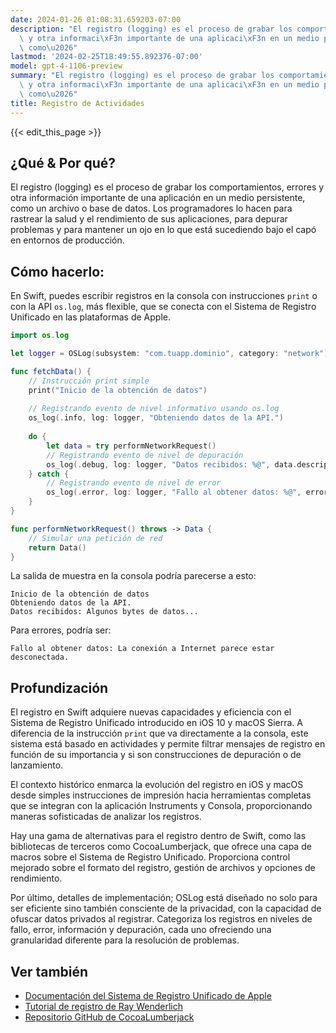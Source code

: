 ```yaml
---
date: 2024-01-26 01:08:31.659203-07:00
description: "El registro (logging) es el proceso de grabar los comportamientos, errores\
  \ y otra informaci\xF3n importante de una aplicaci\xF3n en un medio persistente,\
  \ como\u2026"
lastmod: '2024-02-25T18:49:55.892376-07:00'
model: gpt-4-1106-preview
summary: "El registro (logging) es el proceso de grabar los comportamientos, errores\
  \ y otra informaci\xF3n importante de una aplicaci\xF3n en un medio persistente,\
  \ como\u2026"
title: Registro de Actividades
---
```


{{< edit_this_page >}}

## ¿Qué & Por qué?
El registro (logging) es el proceso de grabar los comportamientos, errores y otra información importante de una aplicación en un medio persistente, como un archivo o base de datos. Los programadores lo hacen para rastrear la salud y el rendimiento de sus aplicaciones, para depurar problemas y para mantener un ojo en lo que está sucediendo bajo el capó en entornos de producción.

## Cómo hacerlo:
En Swift, puedes escribir registros en la consola con instrucciones `print` o con la API `os.log`, más flexible, que se conecta con el Sistema de Registro Unificado en las plataformas de Apple.

```Swift
import os.log

let logger = OSLog(subsystem: "com.tuapp.dominio", category: "network")

func fetchData() {
    // Instrucción print simple
    print("Inicio de la obtención de datos")
    
    // Registrando evento de nivel informativo usando os.log
    os_log(.info, log: logger, "Obteniendo datos de la API.")
    
    do {
        let data = try performNetworkRequest()
        // Registrando evento de nivel de depuración
        os_log(.debug, log: logger, "Datos recibidos: %@", data.description)
    } catch {
        // Registrando evento de nivel de error
        os_log(.error, log: logger, "Fallo al obtener datos: %@", error.localizedDescription)
    }
}

func performNetworkRequest() throws -> Data {
    // Simular una petición de red
    return Data()
}
```

La salida de muestra en la consola podría parecerse a esto:

```
Inicio de la obtención de datos
Obteniendo datos de la API.
Datos recibidos: Algunos bytes de datos...
```

Para errores, podría ser:

```
Fallo al obtener datos: La conexión a Internet parece estar desconectada.
```

## Profundización
El registro en Swift adquiere nuevas capacidades y eficiencia con el Sistema de Registro Unificado introducido en iOS 10 y macOS Sierra. A diferencia de la instrucción `print` que va directamente a la consola, este sistema está basado en actividades y permite filtrar mensajes de registro en función de su importancia y si son construcciones de depuración o de lanzamiento.

El contexto histórico enmarca la evolución del registro en iOS y macOS desde simples instrucciones de impresión hacia herramientas completas que se integran con la aplicación Instruments y Consola, proporcionando maneras sofisticadas de analizar los registros.

Hay una gama de alternativas para el registro dentro de Swift, como las bibliotecas de terceros como CocoaLumberjack, que ofrece una capa de macros sobre el Sistema de Registro Unificado. Proporciona control mejorado sobre el formato del registro, gestión de archivos y opciones de rendimiento.

Por último, detalles de implementación; OSLog está diseñado no solo para ser eficiente sino también consciente de la privacidad, con la capacidad de ofuscar datos privados al registrar. Categoriza los registros en niveles de fallo, error, información y depuración, cada uno ofreciendo una granularidad diferente para la resolución de problemas.

## Ver también
- [Documentación del Sistema de Registro Unificado de Apple](https://developer.apple.com/documentation/os/logging)
- [Tutorial de registro de Ray Wenderlich](https://www.raywenderlich.com/605079-logging-in-swift-oslog)
- [Repositorio GitHub de CocoaLumberjack](https://github.com/CocoaLumberjack/CocoaLumberjack)
